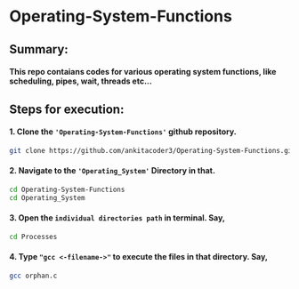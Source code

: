 <a name="readme-top"></a>

# Operating-System-Functions
###
###
###

## Summary:
#### This repo contaians codes for various operating system functions, like scheduling, pipes, wait, threads etc... 
###
###

 
## Steps for execution:

  #### 1. Clone the ``` 'Operating-System-Functions' ``` github repository.
  ```sh 
  git clone https://github.com/ankitacoder3/Operating-System-Functions.git 
  ```
  #### 2. Navigate to the ``` 'Operating_System' ``` Directory in that.
  ```sh
  cd Operating-System-Functions
  cd Operating_System
  ```
  #### 3. Open the ```individual directories path``` in terminal.  Say, 
  ```sh
  cd Processes
  ```
  #### 4. Type ``` "gcc <-filename->" ``` to execute the files in that directory. Say, 
  ```sh
  gcc orphan.c
  ```
  ###
  ###### 
  ###
  ###
  
  #
